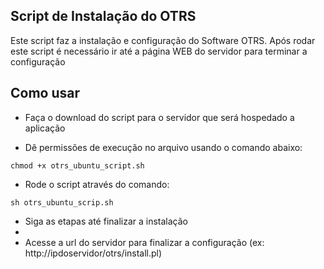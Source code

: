 ## Script de Instalação do OTRS

Este script faz a instalação e configuração do Software OTRS. Após rodar este script é necessário ir até a página WEB do servidor para terminar a configuração

## Como usar

* Faça o download do script para o servidor que será hospedado a aplicação

* Dê permissões de execução no arquivo usando o comando abaixo:

```
chmod +x otrs_ubuntu_script.sh
```

* Rode o script através do comando:

```
sh otrs_ubuntu_scrip.sh
```

* Siga as etapas até finalizar a instalação
* 
* Acesse a url do servidor para finalizar a configuração (ex: http://ipdoservidor/otrs/install.pl)
